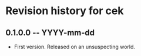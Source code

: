 # Revision history for cek

## 0.1.0.0 -- YYYY-mm-dd

* First version. Released on an unsuspecting world.
